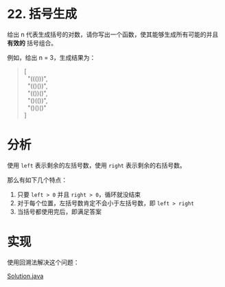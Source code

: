 # 22. 括号生成

给出 n 代表生成括号的对数，请你写出一个函数，使其能够生成所有可能的并且 **有效的** 括号组合。

例如，给出 n = 3，生成结果为：

> [  
> &nbsp;&nbsp;"((()))",  
> &nbsp;&nbsp;"(()())",  
> &nbsp;&nbsp;"(())()",  
> &nbsp;&nbsp;"()(())",  
> &nbsp;&nbsp;"()()()"  
> ]

# 分析

使用 `left` 表示剩余的左括号数，使用 `right` 表示剩余的右括号数。

那么有如下几个特点：

1. 只要 `left > 0` 并且 `right > 0`，循环就没结束
2. 对于每个位置，左括号数肯定不会小于左括号数，即 `left > right`
3. 当括号都使用完后，即满足答案


# 实现

使用回溯法解决这个问题：

[Solution.java](https://github.com/afei-cn/LeetCode/blob/master/22.%20Generate%20Parentheses/src/Solution.java)